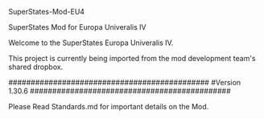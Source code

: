 
SuperStates-Mod-EU4

SuperStates Mod for Europa Univeralis IV

Welcome to the SuperStates Europa Univeralis IV.

This project is currently being imported from the mod development team's shared dropbox.

############################################# #Version 1.30.6 #############################################

Please Read Standards.md for important details on the Mod.
